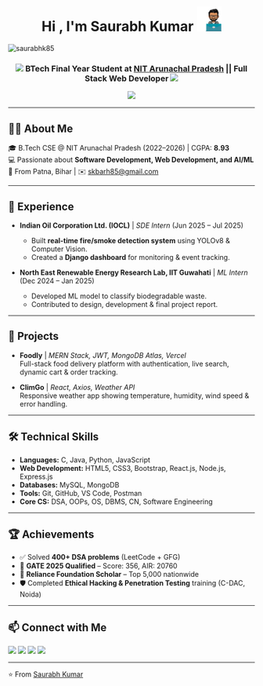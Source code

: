 <h1 align="center"> Hi , I'm Saurabh Kumar 
  <picture>
    <img src="https://github.com/SaurabhK85/SaurabhK85/blob/main/profile.gif" width="50px">
  </picture>
</h1>

<p align="left"> 
  <img src="https://komarev.com/ghpvc/?username=SaurabhK85&label=Profile%20views&color=0e75b6&style=flat" alt="saurabhk85" /> 
</p>

<h3 align="center">
  <img src="https://user-images.githubusercontent.com/74038190/206662607-d9e7591e-bbf9-42f9-9386-29efc927bc16.gif" width="40">
  BTech Final Year Student at <a href="https://nitap.ac.in/">NIT Arunachal Pradesh</a> || Full Stack Web Developer
  <img src="https://user-images.githubusercontent.com/74038190/206662607-d9e7591e-bbf9-42f9-9386-29efc927bc16.gif" width="40">
</h3>

<p align="center">
  <a href="https://github.com/DenverCoder1/readme-typing-svg">
    <img src="https://readme-typing-svg.herokuapp.com?font=Time+New+Roman&color=cyan&size=25&center=true&vCenter=true&width=650&height=100&lines=Final+Year+CSE+Undergrad+at+NIT+AP;Mern+Stack+Web+Developer;AI/ML+Enthusiast;400%2B+DSA+Problems+Solved;Always+learning+new+things; Thanks+for+visiting!+..❤️;">
  </a>
</p>




---

## 👨‍💻 About Me
🎓 B.Tech CSE @ NIT Arunachal Pradesh (2022–2026) | CGPA: **8.93**  
💻 Passionate about **Software Development, Web Development, and AI/ML**  
📍 From Patna, Bihar | ✉️ [skbarh85@gmail.com](mailto:skbarh85@gmail.com)  

---

## 💼 Experience
- **Indian Oil Corporation Ltd. (IOCL)** | *SDE Intern* (Jun 2025 – Jul 2025)  
  - Built **real-time fire/smoke detection system** using YOLOv8 & Computer Vision.  
  - Created a **Django dashboard** for monitoring & event tracking.  

- **North East Renewable Energy Research Lab, IIT Guwahati** | *ML Intern* (Dec 2024 – Jan 2025)  
  - Developed ML model to classify biodegradable waste.  
  - Contributed to design, development & final project report.  

---

## 🚀 Projects
- **Foodly** | *MERN Stack, JWT, MongoDB Atlas, Vercel*  
  Full-stack food delivery platform with authentication, live search, dynamic cart & order tracking.  

- **ClimGo** | *React, Axios, Weather API*  
  Responsive weather app showing temperature, humidity, wind speed & error handling.  

---

## 🛠 Technical Skills
- **Languages:** C, Java, Python, JavaScript  
- **Web Development:** HTML5, CSS3, Bootstrap, React.js, Node.js, Express.js  
- **Databases:** MySQL, MongoDB  
- **Tools:** Git, GitHub, VS Code, Postman  
- **Core CS:** DSA, OOPs, OS, DBMS, CN, Software Engineering  

---

## 🏆 Achievements
- ✅ Solved **400+ DSA problems** (LeetCode + GFG)  
- 🎯 **GATE 2025 Qualified** – Score: 356, AIR: 20760  
- 📖 **Reliance Foundation Scholar** – Top 5,000 nationwide  
- 🛡 Completed **Ethical Hacking & Penetration Testing** training (C-DAC, Noida)  

---

## 📫 Connect with Me
<p align="left">
  <a href="https://linkedin.com/in/saurabh-kumar-b67024268/"><img src="https://img.shields.io/badge/LinkedIn-blue?logo=linkedin&logoColor=white" /></a>
  <a href="https://github.com/saurabh"><img src="https://img.shields.io/badge/GitHub-black?logo=github&logoColor=white" /></a>
  <a href="https://leetcode.com/"><img src="https://img.shields.io/badge/LeetCode-orange?logo=leetcode&logoColor=white" /></a>
  <a href="mailto:skbarh85@gmail.com"><img src="https://img.shields.io/badge/Email-red?logo=gmail&logoColor=white" /></a>
</p>  

---
⭐️ From [Saurabh Kumar](https://github.com/SaurabhK85)
